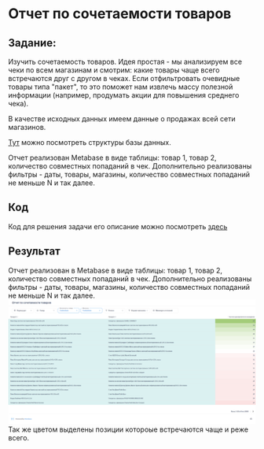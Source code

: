 # Отчет по сочетаемости товаров
## Задание:
Изучить сочетаемость товаров. Идея простая - мы анализируем все чеки по всем магазинам и смотрим: какие товары чаще всего встречаются друг с другом в чеках. Если отфильтровать очевидные товары типа "пакет", то это поможет нам извлечь массу полезной информации (например, продумать акции для повышения среднего чека).

В качестве исходных данных имеем данные о продажах всей сети магазинов.

[Тут](https://github.com/TrofimovIA/product_compatibility/blob/main/DB%20diagram.PNG) можно посмотреть структуры базы данных.

Отчет реализован Metabase в виде таблицы: товар 1, товар 2, количество совместных попаданий в чек. Дополнительно реализованы фильтры - даты, товары, магазины, количество совместных попаданий не меньше N и так далее. 

## Код
Код для решения задачи его описание можно посмотреть [здесь](https://github.com/TrofimovIA/product_compatibility/blob/main/compatibility.sql)

## Результат
Отчет реализован в Metabase в виде таблицы: товар 1, товар 2, количество совместных попаданий в чек. Дополнительно реализованы фильтры - даты, товары, магазины, количество совместных попаданий не меньше N и так далее. 
![Результат](https://github.com/TrofimovIA/product_compatibility/blob/main/comp_metabase.PNG)
Так же цветом выделены позиции котороые встречаются чаще и реже всего.
